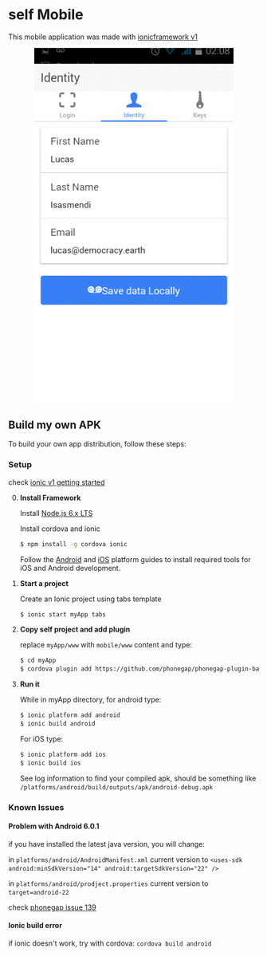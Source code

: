 # self Mobile
This mobile application was made with [ionicframework v1](https://ionicframework.com)

<p align="center">
  <img src="/docs/img/self-login-process.gif" width="400">
</p>

## Build my own APK

To build your own app distribution, follow these steps:

### Setup
check [ionic v1 getting started](https://ionicframework.com/docs/v1/getting-started/)

0. **Install Framework**

    Install [Node.js 6.x LTS](http://nodejs.org/)

    Install cordova and ionic

    ```bash
    $ npm install -g cordova ionic
    ```
    Follow the [Android](http://cordova.apache.org/docs/en/latest/guide/platforms/android/index.html) and [iOS](http://cordova.apache.org/docs/en/latest/guide/platforms/ios/index.html) platform guides to install required tools for iOS and Android development.

0. **Start a project**

    Create an Ionic project using tabs template

    ```bash
    $ ionic start myApp tabs
    ```    

0. **Copy self project and add plugin**

    replace `myApp/www` with `mobile/www` content and type:

    ```bash
    $ cd myApp
    $ cordova plugin add https://github.com/phonegap/phonegap-plugin-barcodescanner.git
    ```    

0. **Run it**

    While in myApp directory, for android type:

    ```bash
    $ ionic platform add android
    $ ionic build android
    ```

    For iOS type:
    ```bash
    $ ionic platform add ios
    $ ionic build ios
    ```

    See log information to find your compiled apk, should be something like `/platforms/android/build/outputs/apk/android-debug.apk`

### Known Issues

#### Problem with Android 6.0.1
if you have installed the latest java version, you will change:

in `platforms/android/AndroidManifest.xml` current version to `<uses-sdk android:minSdkVersion="14" android:targetSdkVersion="22" />`

in `platforms/android/prodject.properties` current version to `target=android-22`

check [phonegap issue 139](https://github.com/phonegap/phonegap-plugin-barcodescanner/issues/139)

#### Ionic build error
if ionic doesn't work, try with cordova: `cordova build android`

